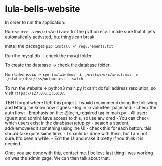 # lula-bells-website

In order to run the application:

Run: `source .venv/bin/activate` for the python env. I made sure that it gets automatically activated, but things can break. 

Install the packages `pip install -r requirements.txt`

Run the mysql db -> check the mysql folder

To create the database -> check the database folder

Run tailwindcss -> `npx tailwindcss -i ./static/src/input.css -o ./static/dist/css/output.css --watch`

To run the website -> python3 main.py
It can't do full address resolution, so visit `https://127.0.0.1:5010/`. 

TBH I forgot where I left this project. I would recommend doing the following and letting me know how it goes:
    - log in to volunteer page and:
        - check the auth flow:
            - Emphasis on the: @login_required tag in main.py
            - All users (guest and admin) have access to this, so use any cred
            - You can check which users exist in the database/setup.py
        - search a student, add/remove/edit something using the UI
            - check this for each button. this should take quite some time. 
            - I should be done with them, but I am not sure. It's been a while.
            - Edit the UI and make it pretty if you think it is needed.

Once you are done with this, contact me. I believe last thing I was working on was the admin page. We can then talk about that. 